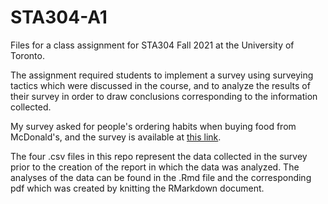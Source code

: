 # STA304-A1
Files for a class assignment for STA304 Fall 2021 at the University of Toronto.

The assignment required students to implement a survey using surveying tactics which were discussed in the course, and to analyze the results of their survey in order to draw conclusions corresponding to the information collected. 

My survey asked for people's ordering habits when buying food from McDonald's, and the survey is available at [this link](https://forms.gle/NDe1FuWxiCMu8tAk8).

The four .csv files in this repo represent the data collected in the survey prior to the creation of the report in which the data was analyzed. The analyses of the data can be found in the .Rmd file and the corresponding pdf which was created by knitting the RMarkdown document.
